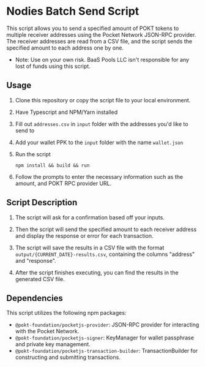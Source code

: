 

# Nodies Batch Send Script

This script allows you to send a specified amount of POKT tokens to multiple receiver addresses using the Pocket Network JSON-RPC provider. The receiver addresses are read from a CSV file, and the script sends the specified amount to each address one by one.

* Note: Use on your own risk. BaaS Pools LLC isn't responsible for any lost of funds using this script.
## Usage

1. Clone this repository or copy the script file to your local environment.

2. Have Typescript and NPM/Yarn installed

3. Fill out `addresses.csv` in `input` folder with the addresses you'd like to send to

4. Add your wallet PPK to the `input` folder with the name `wallet.json`

5. Run the script

   ```shell
   npm install && build && run
   ```

6. Follow the prompts to enter the necessary information such as the amount, and POKT RPC provider URL.

## Script Description
1. The script will ask for a confirmation based off your inputs.

2. Then the script will send the specified amount to each receiver address and display the response or error for each transaction.

3. The script will save the results in a CSV file with the format `output/{CURRENT_DATE}-results.csv`, containing the columns "address" and "response".

4. After the script finishes executing, you can find the results in the generated CSV file.

## Dependencies

This script utilizes the following npm packages:

- `@pokt-foundation/pocketjs-provider`: JSON-RPC provider for interacting with the Pocket Network.
- `@pokt-foundation/pocketjs-signer`: KeyManager for wallet passphrase and private key management.
- `@pokt-foundation/pocketjs-transaction-builder`: TransactionBuilder for constructing and submitting transactions.

